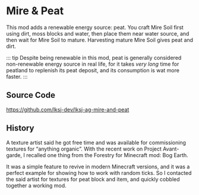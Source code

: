 # Mire & Peat

This mod adds a renewable energy source: peat. 
You craft Mire Soil first using dirt, moss blocks and water, then place them near water source, and then wait 
for Mire Soil to mature. Harvesting mature Mire Soil gives peat and dirt.

::: tip
Despite being renewable in this mod, peat is generally considered non-renewable energy source in real life, 
for it takes *very long* time for peatland to replenish its peat deposit, and its consumption is wat more 
faster.
:::

## Source Code

https://github.com/lksj-dev/lksj-ag-mire-and-peat

## History

A texture artist said he got free time and was available for commissioning textures for “anything organic”. 
With the recent work on Project Avant-garde, I recalled one thing from the Forestry for Minecraft mod: Bog Earth. 

It was a simple feature to revive in modern Minecraft versions, and it was a perfect example for showing how to 
work with random ticks. So I contacted the said artist for textures for peat block and item, and quickly cobbled 
together a working mod.
